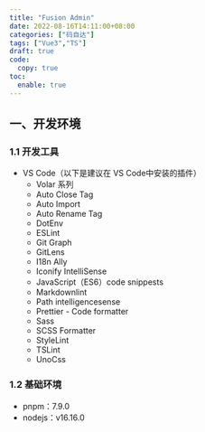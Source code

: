 ```yaml
---
title: "Fusion Admin"
date: 2022-08-16T14:11:00+08:00
categories: ["码自达"]
tags: ["Vue3","TS"]
draft: true
code:
  copy: true
toc:
  enable: true
---
```


## 一、开发环境

### 1.1 开发工具

- VS Code（以下是建议在 VS Code中安装的插件）
  - Volar 系列
  - Auto Close Tag
  - Auto Import
  - Auto Rename Tag
  - DotEnv
  - ESLint
  - Git Graph
  - GitLens
  - I18n Ally
  - Iconify IntelliSense
  - JavaScript（ES6）code snippests
  - Markdownlint
  - Path intelligencesense
  - Prettier - Code formatter
  - Sass
  - SCSS Formatter
  - StyleLint
  - TSLint
  - UnoCss

### 1.2 基础环境

- pnpm：7.9.0
- nodejs：v16.16.0
